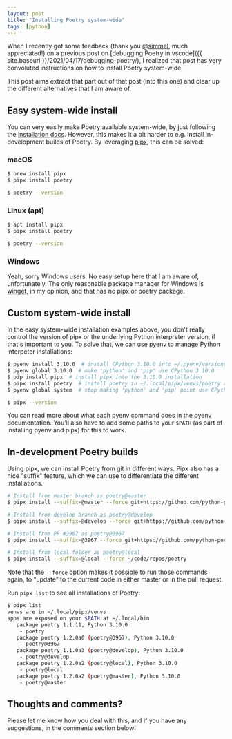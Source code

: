 ```yaml
---
layout: post
title: "Installing Poetry system-wide"
tags: [python]
---
```


When I recently got some feedback (thank you [@simmel](https://github.com/simmel), much appreciated!) on a previous post on [debugging Poetry in vscode]({{ site.baseurl }}/2021/04/17/debugging-poetry/), I realized that post has very convoluted instructions on how to install Poetry system-wide.

This post aims extract that part out of that post (into this one) and clear up the different alternatives that I am aware of.

<!--more-->

## Easy system-wide install

You can very easily make Poetry available system-wide, by just following the [installation docs](https://python-poetry.org/docs/#installation). However, this makes it a bit harder to e.g. install in-development builds of Poetry. By leveraging [pipx](https://github.com/pypa/pipx), this can be solved:

### macOS

```bash
$ brew install pipx
$ pipx install poetry

$ poetry --version
```

### Linux (apt)

```bash
$ apt install pipx
$ pipx install poetry

$ poetry --version
```

### Windows

Yeah, sorry Windows users. No easy setup here that I am aware of, unfortunately. The only reasonable package manager for Windows is [winget](https://docs.microsoft.com/en-us/windows/package-manager/winget/), in my opinion, and that has no pipx or poetry package.

## Custom system-wide install

In the easy system-wide installation examples above, you don't really control the version of pipx or the underlying Python interpreter version, if that's important to you. To solve that, we can use [pyenv](https://github.com/pyenv/pyenv) to manage Python interpeter installations:

```bash
$ pyenv install 3.10.0  # install CPython 3.10.0 into ~/.pyenv/versions/3.10.0
$ pyenv global 3.10.0  # make 'python' and 'pip' use CPython 3.10.0
$ pip install pipx  # install pipx into the 3.10.0 installation
$ pipx install poetry  # install poetry in ~/.local/pipx/venvs/poetry and its binary in ~/.local/bin/poetry
$ pyenv global system  # stop making 'python' and 'pip' point use CPython 3.10.0 and revert it back to system-default

$ pipx --version
```

You can read more about what each pyenv command does in the pyenv documentation. You'll also have to add some paths to your `$PATH` (as part of installing pyenv and pipx) for this to work.

## In-development Poetry builds

Using pipx, we can install Poetry from git in different ways. Pipx also has a nice "suffix" feature, which we can use to differentiate the different installations.

```bash
# Install from master branch as poetry@master
$ pipx install --suffix=@master --force git+https://github.com/python-poetry/poetry.git

# Install from develop branch as poetry@develop
$ pipx install --suffix=@develop --force git+https://github.com/python-poetry/poetry.git@develop

# Install from PR #3967 as poetry@3967
$ pipx install --suffix=@3967 --force git+https://github.com/python-poetry/poetry.git@refs/pull/3967/head

# Install from local folder as poetry@local
$ pipx install --suffix=@local --force ~/code/repos/poetry
```

Note that the `--force` option makes it possible to run those commands again, to “update” to the current code in either master or in the pull request.

Run `pipx list` to see all installations of Poetry:

```bash
$ pipx list                                                                                              
venvs are in ~/.local/pipx/venvs
apps are exposed on your $PATH at ~/.local/bin
   package poetry 1.1.11, Python 3.10.0
    - poetry
   package poetry 1.2.0a0 (poetry@3967), Python 3.10.0
    - poetry@3967
   package poetry 1.1.0a3 (poetry@develop), Python 3.10.0
    - poetry@develop
   package poetry 1.2.0a2 (poetry@local), Python 3.10.0
    - poetry@local
   package poetry 1.2.0a2 (poetry@master), Python 3.10.0
    - poetry@master
```

## Thoughts and comments?

Please let me know how you deal with this, and if you have any suggestions, in the comments section below!
